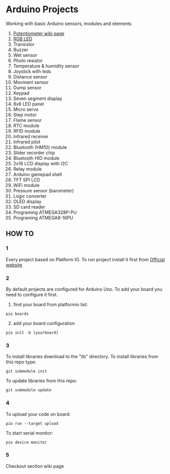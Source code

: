 # Arduino Projects
Working with basic Arduino sensors, modules and elements

1) [Potentiometer wiki page](https://github.com/mishaszu/arduino_project/wiki/01-Potentiometer)
2) [RGB LED](https://github.com/mishaszu/arduino_projects/wiki/02-RGB-LED)
3) Transistor
4) Buzzer
5) Wet sensor
6) Photo resistor
7) Temperature & humidity sensor
8) Joystick with leds
9) Distance sensor
10) Movment sensor
11) Dump sensor
12) Keypad
13) Seven segment display
14) 8x8 LED panel
15) Micro servo
16) Step motor
17) Flame sensor
18) RTC module
19) RFID module
20) Infrared receiver
21) Infrared pilot
22) Bluetooth (HM10) module
23) Slider recorder chip
24) Bluetooth HID module
25) 2x16 LCD display with I2C
26) Relay module
27) Arduino gamepad shell
28) TFT SPI LCD
29) WiFi module
30) Pressure sensor (barometer)
31) Logic converter
32) OLED display
33) SD card reader
34) Programing ATMEGA328P-PU
35) Programing ATMEGA8-16PU

## HOW TO
### 1
Every project based on Platform IO.
To run project install it first from [Official website](http://docs.platformio.org/en/latest/installation.html)

### 2
By default projects are configured for Arduino Uno.
To add your board you need to configure it first.
1) find your board from platformio list:
```
pio boards
```
2) add your board configuration
```
pio init -b [yourboard]
```

### 3
To install libraries download to the "lib" directory.
To install libraries from this repo type:
```
git submodule init
```
To update libraries from this repo:
```
git submodule update
```

### 4
To upload your code on board:
```
pio run --target upload
```
To start serial monitor:
```
pio device monitor
```

### 5
Checkout section wiki page
